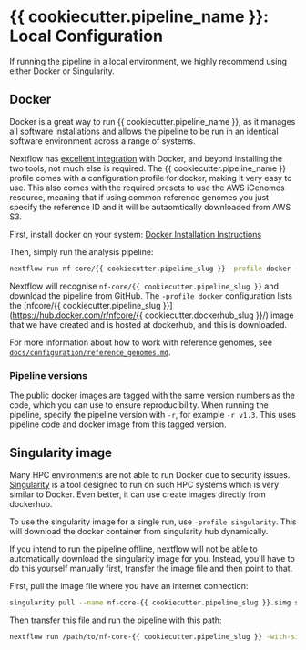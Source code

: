 # {{ cookiecutter.pipeline_name }}: Local Configuration

If running the pipeline in a local environment, we highly recommend using either Docker or Singularity.

## Docker
Docker is a great way to run {{ cookiecutter.pipeline_name }}, as it manages all software installations and allows the pipeline to be run in an identical software environment across a range of systems.

Nextflow has [excellent integration](https://www.nextflow.io/docs/latest/docker.html) with Docker, and beyond installing the two tools, not much else is required. The {{ cookiecutter.pipeline_name }} profile comes with a configuration profile for docker, making it very easy to use. This also comes with the required presets to use the AWS iGenomes resource, meaning that if using common reference genomes you just specify the reference ID and it will be autaomtically downloaded from AWS S3.

First, install docker on your system: [Docker Installation Instructions](https://docs.docker.com/engine/installation/)

Then, simply run the analysis pipeline:
```bash
nextflow run nf-core/{{ cookiecutter.pipeline_slug }} -profile docker --reads '<path to your reads>'
```

Nextflow will recognise `nf-core/{{ cookiecutter.pipeline_slug }}` and download the pipeline from GitHub. The `-profile docker` configuration lists the [nfcore/{{ cookiecutter.pipeline_slug }}](https://hub.docker.com/r/nfcore/{{ cookiecutter.dockerhub_slug }}/) image that we have created and is hosted at dockerhub, and this is downloaded.

For more information about how to work with reference genomes, see [`docs/configuration/reference_genomes.md`](docs/configuration/reference_genomes.md).

### Pipeline versions
The public docker images are tagged with the same version numbers as the code, which you can use to ensure reproducibility. When running the pipeline, specify the pipeline version with `-r`, for example `-r v1.3`. This uses pipeline code and docker image from this tagged version.


## Singularity image
Many HPC environments are not able to run Docker due to security issues. [Singularity](http://singularity.lbl.gov/) is a tool designed to run on such HPC systems which is very similar to Docker. Even better, it can use create images directly from dockerhub.

To use the singularity image for a single run, use `-profile singularity`. This will download the docker container from singularity hub dynamically.

If you intend to run the pipeline offline, nextflow will not be able to automatically download the singularity image for you. Instead, you'll have to do this yourself manually first, transfer the image file and then point to that.

First, pull the image file where you have an internet connection:

```bash
singularity pull --name nf-core-{{ cookiecutter.pipeline_slug }}.simg shub://nf-core/{{ cookiecutter.pipeline_slug }}
```

Then transfer this file and run the pipeline with this path:

```bash
nextflow run /path/to/nf-core-{{ cookiecutter.pipeline_slug }} -with-singularity nf-core-{{ cookiecutter.pipeline_slug }}.simg
```
